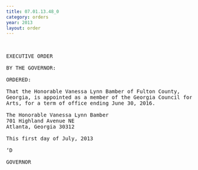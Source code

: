 ```yaml
---
title: 07.01.13.48_0
category: orders
year: 2013
layout: order
---
```


<pre> 

EXECUTIVE ORDER

BY THE GOVERNOR:

ORDERED:

That the Honorable Vanessa Lynn Bamber of Fulton County,
Georgia, is appointed as a member of the Georgia Council for the
Arts, for a term of office ending June 30, 2016.

The Honorable Vanessa Lynn Bamber
701 Highland Avenue NE
Atlanta, Georgia 30312

This first day of July, 2013

‘D

GOVERNOR

</pre>
